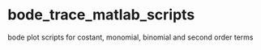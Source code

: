 # bode_trace_matlab_scripts
bode plot scripts for costant, monomial, binomial and second order terms
